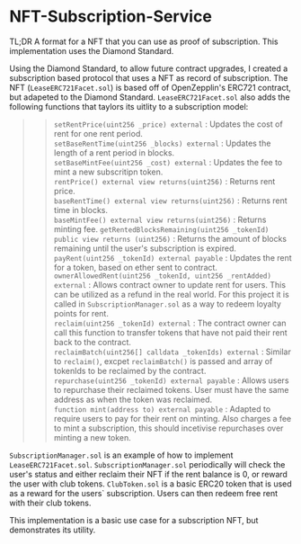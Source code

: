 # NFT-Subscription-Service

TL;DR
A format for a NFT that you can use as proof of subscription. This implementation uses the Diamond Standard.

Using the Diamond Standard, to allow future contract upgrades, I created a subscription based protocol that uses a NFT as record of subscription. The NFT (```LeaseERC721Facet.sol```) is based off of OpenZepplin's ERC721 contract, but adapeted to the Diamond Standard. ```LeaseERC721Facet.sol``` also adds the following functions that taylors its uitlity to a subscription model:


>> ```setRentPrice(uint256 _price) external``` : Updates the cost of rent for one rent period. <br />
>> ```setBaseRentTime(uint256 _blocks) external``` : Updates the length of a rent period in blocks. <br />
>> ```setBaseMintFee(uint256 _cost) external``` : Updates the fee to mint a new subscritipn token. <br />
>> ```rentPrice() external view returns(uint256)``` : Returns rent price. <br />
>> ```baseRentTime() external view returns(uint256)``` : Returns rent time in blocks. <br />
>> ```baseMintFee() external view returns(uint256)``` : Returns minting fee.
>> ```getRentedBlocksRemaining(uint256 _tokenId)  public view returns (uint256)``` : Returns the amount of blocks remaining until the user's subscription is expired. <br />
>> ```payRent(uint256 _tokenId) external payable``` : Updates the rent for a token, based on ether sent to contract. <br />
>> ```ownerAllowedRent(uint256 _tokenId, uint256 _rentAdded) external``` : Allows contract owner to update rent for users. This can be utilized as a refund in the real world. For this project it is called in  ```SubscriptionManager.sol``` as a way to redeem loyalty points for rent. <br />
>> ```reclaim(uint256 _tokenId) external``` : The contract owner can call this function to transfer tokens that have not paid their rent back to the contract. <br />
>> ```reclaimBatch(uint256[] calldata _tokenIds) external``` : Similar to ```reclaim()```, excpet ```reclaimBatch()``` is passed and array of tokenIds to be reclaimed by the contract. <br />
>> ```repurchase(uint256 _tokenId) external payable``` : Allows users to repurchase their reclaimed tokens. User must have the same address as when the token was reclaimed. <br />
>> ```function mint(address to) external payable``` : Adapted to require users to pay for their rent on minting. Also charges a fee to mint a subscription, this should incetivise repurchases over minting a new token. <br />


```SubscriptionManager.sol``` is an example of how to implement ```LeaseERC721Facet.sol```. ```SubscriptionManager.sol``` periodically will check the user's status and either reclaim their NFT if the rent balance is 0, or reward the user with club tokens. ```ClubToken.sol``` is a basic ERC20 token that is used as a reward for the users` subscription. Users can then redeem free rent with their club tokens.


This implementation is a basic use case for a subscription NFT, but demonstrates its utility.
